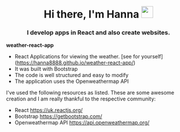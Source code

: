 <h1 align="center">Hi there, I'm Hanna
<img src="https://github.com/blackcater/blackcater/raw/main/images/Hi.gif" height="32"/></h1>
<h3 align="center">I develop apps in React and also create websites.</h3>
<p><b>weather-react-app</b>

- React Applications for viewing the weather. [see for yourself] (https://hanna8888.github.io/weather-react-app/)
- It was built with Bootstrap 
- The code is well structured and easy to modify
- The application uses the Openweathermap API

I've used the following resources as listed. These are some awesome creation and I am really thankful to the respective community:

- React https://uk.reactjs.org/
- Bootstrap https://getbootstrap.com/
- Openweathermap API https://api.openweathermap.org/
